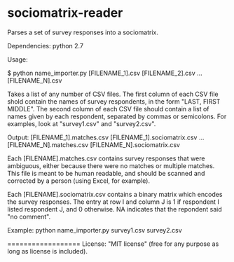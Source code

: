 sociomatrix-reader
==================

Parses a set of survey responses into a sociomatrix.

Dependencies: python 2.7

Usage:

$ python name_importer.py [FILENAME_1].csv [FILENAME_2].csv ... [FILENAME_N].csv

Takes a list of any number of CSV files. The first column of each CSV file shold contain the names of survey respondents, in the form "LAST, FIRST MIDDLE". The second column of each CSV file should contain a list of names given by each respondent, separated by commas or semicolons. For examples, look at "survey1.csv" and "survey2.csv".

Output:
[FILENAME_1].matches.csv
[FILENAME_1].sociomatrix.csv
...
[FILENAME_N].matches.csv
[FILENAME_N].sociomatrix.csv

Each [FILENAME].matches.csv contains survey responses that were ambiguous, either because there were no matches or multiple matches. This file is meant to be human readable, and should be scanned and corrected by a person (using Excel, for example).

Each [FILENAME].sociomatrix.csv contains a binary matrix which encodes the survey responses. The entry at row I and column J is 1 if respondent I listed respondent J, and 0 otherwise.	NA indicates that the repondent said "no comment".

Example:
python name_importer.py survey1.csv survey2.csv

==================
License: "MIT license" (free for any purpose as long as license is included).